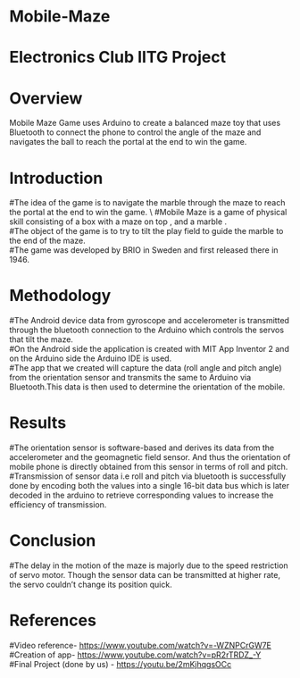 # Mobile-Maze

# Electronics Club IITG Project

# Overview 
Mobile Maze Game uses Arduino to create a balanced maze toy that uses Bluetooth to connect the phone to control the angle of the maze and navigates the ball to reach the portal at the end to win the game.

# Introduction 
#The idea of the game is to navigate the marble through the maze to reach the portal at the end to win the game. \ 
#Mobile Maze is a game of physical skill consisting of a box with a maze on top , and a marble . \
#The object of the game is to try to tilt the play field to guide the marble to the end of the maze. \
#The game was developed by BRIO in Sweden and first released there in 1946.

# Methodology
#The Android device data from gyroscope and accelerometer  is transmitted  through the bluetooth connection to the Arduino which controls the servos that tilt the maze. \
#On the Android side the application is created with MIT App Inventor 2 and on the Arduino side the Arduino IDE is used. \
#The app that we created will capture the data (roll angle and pitch angle) from the orientation sensor and transmits the same to Arduino via Bluetooth.This data is then used to determine the orientation of the mobile.

# Results
#The orientation sensor is software-based and derives its data from the accelerometer and the geomagnetic field sensor. And thus the orientation of mobile phone is directly obtained from this sensor in terms of roll and pitch.\
#Transmission of sensor data i.e roll and pitch via bluetooth is successfully done by encoding both the values into a single 16-bit data bus which is later decoded in the arduino to retrieve corresponding values to increase the efficiency of transmission.

# Conclusion 
#The delay in the motion of the maze is majorly due to the speed restriction of servo motor. Though the sensor data can be transmitted at higher rate, the servo couldn’t change its position quick.

# References
#Video reference- https://www.youtube.com/watch?v=-WZNPCrGW7E \
#Creation of app- https://www.youtube.com/watch?v=pR2rTRDZ_-Y \
#Final Project (done by us) - https://youtu.be/2mKjhqgsOCc 

  



